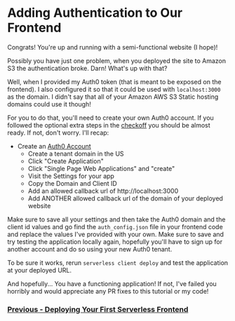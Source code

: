 # Adding Authentication to Our Frontend

Congrats! You're up and running with a semi-functional website (I hope)!

Possibly you have just one problem, when you deployed the site to Amazon S3 the authentication broke. Darn! What's up with that?

Well, when I provided my Auth0 token (that is meant to be exposed on the frontend). I also configured it so that it could be used with `localhost:3000` as the domain. I didn't say that all of your Amazon AWS S3 Static hosting domains could use it though!

For you to do that, you'll need to create your own Auth0 account. If you followed the optional extra steps in the [checkoff](/checkoff.md) you should be almost ready. If not, don't worry. I'll recap:

- Create an [Auth0 Account](https://auth0.com/)
    - Create a tenant domain in the US
    - Click "Create Application"
    - Click "Single Page Web Applications" and "create"
    - Visit the Settings for your app
    - Copy the Domain and Client ID
    - Add an allowed callback url of http://localhost:3000
    - Add ANOTHER allowed callback url of the domain of your deployed website

Make sure to save all your settings and then take the Auth0 domain and the client id values and go find the `auth_config.json` file in your frontend code and replace the values I've provided with your own. Make sure to save and try testing the application locally again, hopefully you'll have to sign up for another account and do so using your new Auth0 tenant. 

To be sure it works, rerun `serverless client deploy` and test the application at your deployed URL.

And hopefully... You have a functioning application! If not, I've failed you horribly and would appreciate any PR fixes to this tutorial or my code!

### [Previous - Deploying Your First Serverless Frontend](deploying-first-serverless-frontend.md)